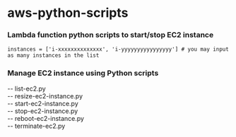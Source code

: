 # aws-python-scripts
### Lambda function python scripts to start/stop EC2 instance
    
    instances = ['i-xxxxxxxxxxxxxx', 'i-yyyyyyyyyyyyyyyy'] # you may input as many instances in the list
    
### Manage EC2 instance using Python scripts
    
   -- list-ec2.py   
   -- resize-ec2-instance.py   
   -- start-ec2-instance.py   
   -- stop-ec2-instance.py    
   -- reboot-ec2-instance.py  
   -- terminate-ec2.py
